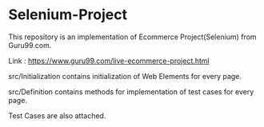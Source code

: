 # Selenium-Project
This repository is an implementation of Ecommerce Project(Selenium) from Guru99.com.

Link : https://www.guru99.com/live-ecommerce-project.html

src/Initialization contains initialization of Web Elements for every page.

src/Definition contains methods for implementation of test cases for every page.

Test Cases are also attached.
